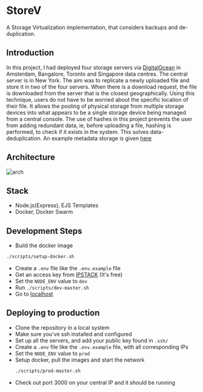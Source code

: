 # StoreV

A Storage Virtualization implementation, that considers backups and de-duplication.

## Introduction

In this project, I had deployed four storage servers via [DigitalOcean](http://www.digitalocean.com) in Amsterdam, Bangalore, Toronto and Singapore data centres. The central server is in New York. The aim was to replicate a newly uploaded file and store it in two of the four servers. When there is a download request, the file is downloaded from the server that is the closest geographically. Using this technique, users do not have to be worried about the specific location of their file. It allows the pooling of physical storage from multiple storage devices into what appears to be a single storage device being managed from a central console. The use of hashes in this project prevents the user from adding redundant data, ie, before uploading a file, hashing is performed, to check if it exists in the system. This solves data-deduplication. An example metadata storage is given [here](./data/sample.json)

## Architecture

![arch](/assets/arch.jpg)

## Stack

- Node.js(Express), EJS Templates
- Docker, Docker Swarm

## Development Steps

- Build the docker image

```bash
./scripts/setup-docker.sh
```

- Create a `.env` file like the `.env.example` file
- Get an access key from [IPSTACK](https://ipstack.com/) (It's free)
- Set the `NODE_ENV` value to `dev`
- Run `./scripts/dev-master.sh`
- Go to [localhost](http://0.0.0.0:3000)

## Deploying to production

- Clone the repository in a local system
- Make sure you've ssh installed and configured
- Set up all the servers, and add your public key found in `.ssh/`
- Create a `.env` file like the `.env.example` file, with all corresponding IPs
- Set the `NODE_ENV` value to `prod`
- Setup docker, pull the images and start the network
  ```sh
  ./scripts/prod-master.sh
  ```
- Check out port 3000 on your central IP and it should be running
